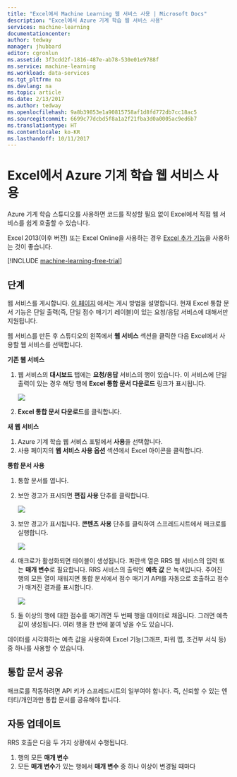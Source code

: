 ```yaml
---
title: "Excel에서 Machine Learning 웹 서비스 사용 | Microsoft Docs"
description: "Excel에서 Azure 기계 학습 웹 서비스 사용"
services: machine-learning
documentationcenter: 
author: tedway
manager: jhubbard
editor: cgronlun
ms.assetid: 3f3cdd2f-1816-487e-ab78-530e01e9788f
ms.service: machine-learning
ms.workload: data-services
ms.tgt_pltfrm: na
ms.devlang: na
ms.topic: article
ms.date: 2/13/2017
ms.author: tedway
ms.openlocfilehash: 9a8b39853e1a90815758af1d8fd772db7cc18ac5
ms.sourcegitcommit: 6699c77dcbd5f8a1a2f21fba3d0a0005ac9ed6b7
ms.translationtype: HT
ms.contentlocale: ko-KR
ms.lasthandoff: 10/11/2017
---
```

# <a name="consuming-an-azure-machine-learning-web-service-from-excel"></a>Excel에서 Azure 기계 학습 웹 서비스 사용
 Azure 기계 학습 스튜디오를 사용하면 코드를 작성할 필요 없이 Excel에서 직접 웹 서비스를 쉽게 호출할 수 있습니다.

Excel 2013(이후 버전) 또는 Excel Online을 사용하는 경우 [Excel 추가 기능](excel-add-in-for-web-services.md)을 사용하는 것이 좋습니다.

[!INCLUDE [machine-learning-free-trial](../../../includes/machine-learning-free-trial.md)]

## <a name="steps"></a>단계
웹 서비스를 게시합니다. [이 페이지](walkthrough-5-publish-web-service.md) 에서는 게시 방법을 설명합니다. 현재 Excel 통합 문서 기능은 단일 출력(즉, 단일 점수 매기기 레이블)이 있는 요청/응답 서비스에 대해서만 지원됩니다. 

웹 서비스를 만든 후 스튜디오의 왼쪽에서 **웹 서비스** 섹션을 클릭한 다음 Excel에서 사용할 웹 서비스를 선택합니다.

**기존 웹 서비스**

1. 웹 서비스의 **대시보드** 탭에는 **요청/응답** 서비스의 행이 있습니다. 이 서비스에 단일 출력이 있는 경우 해당 행에 **Excel 통합 문서 다운로드** 링크가 표시됩니다.
   
    ![][1]
2. **Excel 통합 문서 다운로드**를 클릭합니다.

**새 웹 서비스**

1. Azure 기계 학습 웹 서비스 포털에서 **사용**을 선택합니다.
2. 사용 페이지의 **웹 서비스 사용 옵션** 섹션에서 Excel 아이콘을 클릭합니다.

**통합 문서 사용**

1. 통합 문서를 엽니다.
2. 보안 경고가 표시되면 **편집 사용** 단추를 클릭합니다.
   
    ![][2]
3. 보안 경고가 표시됩니다. **콘텐츠 사용** 단추를 클릭하여 스프레드시트에서 매크로를 실행합니다.
   
    ![][3]
4. 매크로가 활성화되면 테이블이 생성됩니다. 파란색 열은 RRS 웹 서비스의 입력 또는 **매개 변수**로 필요합니다. RRS 서비스의 출력인 **예측 값** 은 녹색입니다. 주어진 행의 모든 열이 채워지면 통합 문서에서 점수 매기기 API를 자동으로 호출하고 점수가 매겨진 결과를 표시합니다.
   
    ![][4]
5. 둘 이상의 행에 대한 점수를 매기려면 두 번째 행을 데이터로 채웁니다. 그러면 예측 값이 생성됩니다. 여러 행을 한 번에 붙여 넣을 수도 있습니다.

데이터를 시각화하는 예측 값을 사용하여 Excel 기능(그래프, 파워 맵, 조건부 서식 등) 중 하나를 사용할 수 있습니다.    

## <a name="sharing-your-workbook"></a>통합 문서 공유
매크로를 작동하려면 API 키가 스프레드시트의 일부여야 합니다. 즉, 신뢰할 수 있는 엔터티/개인과만 통합 문서를 공유해야 합니다.

## <a name="automatic-updates"></a>자동 업데이트
RRS 호출은 다음 두 가지 상황에서 수행됩니다.

1. 행의 모든 **매개 변수**
2. 모든 **매개 변수**가 있는 행에서 **매개 변수** 중 하나 이상이 변경될 때마다

[1]: ./media/consuming-from-excel/excellink.png
[2]: ./media/consuming-from-excel/enableeditting.png
[3]: ./media/consuming-from-excel/enablecontent.png
[4]: ./media/consuming-from-excel/sampletable.png
